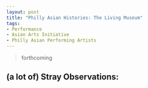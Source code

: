 ```yaml
---
layout: post
title: "Philly Asian Histories: The Living Museum"
tags:
- Performance
- Asian Arts Initiative
- Philly Asian Performing Artists
---
```

> forthcoming

## (a lot of) Stray Observations:
